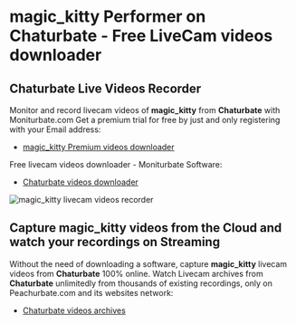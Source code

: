 # magic_kitty Performer on Chaturbate - Free LiveCam videos downloader

## Chaturbate Live Videos Recorder

Monitor and record livecam videos of **magic_kitty** from **Chaturbate** with Moniturbate.com
Get a premium trial for free by just and only registering with your Email address:
* [magic_kitty Premium videos downloader](https://moniturbate.com/request-demo-licence-key.html)

Free livecam videos downloader - Moniturbate Software:
* [Chaturbate videos downloader](https://moniturbate.com/moniturbate-download-software.html)

![magic_kitty livecam videos recorder](https://peachurnet.com/templates/moniturbate-software.png)


## Capture magic_kitty videos from the Cloud and watch your recordings on Streaming

Without the need of downloading a software, capture **magic_kitty** livecam videos from **Chaturbate** 100% online.
Watch Livecam archives from **Chaturbate** unlimitedly from thousands of existing recordings, only on Peachurbate.com and its websites network:
* [Chaturbate videos archives](https://peachurnet.com/)